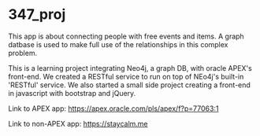 # 347_proj

This app is about connecting people with free events and items.  A graph datbase is used to make full use of the relationships in this complex problem.

This is a learning project integrating Neo4j, a graph DB, with oracle APEX's front-end.
We created a RESTful service to run on top of NEo4j's built-in 'RESTful' service.
We also started a small side project creating a front-end in javascript with bootstrap and jQuery.

Link to APEX app:  https://apex.oracle.com/pls/apex/f?p=77063:1

Link to non-APEX app:  https://staycalm.me
